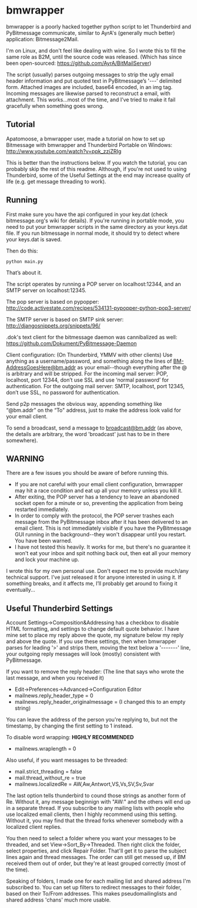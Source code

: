 bmwrapper
========

bmwrapper is a poorly hacked together python script to let Thunderbird and PyBitmessage communicate, similar to AyrA's (generally much better) application: ﻿Bitmessage2Mail.

I'm on Linux, and don't feel like dealing with wine. So I wrote this to fill the same role as B2M, until the source code was released. (Which has since been open-sourced: https://github.com/AyrA/BitMailServer)

The script (usually) parses outgoing messages to strip the ugly email header information and put quoted text in PyBitmessage’s '---’ delimited form. Attached images are included, base64 encoded, in an img tag. Incoming messages are likewise parsed to reconstruct a email, with attachment. This works...most of the time, and I’ve tried to make it fail gracefully when something goes wrong.

Tutorial
--------

Apatomoose, a bmwrapper user, made a tutorial on how to set up Bitmessage with bmwrapper and Thunderbird Portable on Windows: http://www.youtube.com/watch?v=ppk_zzjZRIg

This is better than the instructions below. If you watch the tutorial, you can probably skip the rest of this readme. Although, if you're not used to using Thunderbird, some of the Useful Settings at the end may increase quality of life (e.g. get message threading to work).

Running
-------

First make sure you have the api configured in your key.dat (check bitmessage.org's wiki for details). If you're running in portable mode, you need to put your bmwrapper scripts in the same directory as your keys.dat file. If you run bitmessage in normal mode, it should try to detect where your keys.dat is saved.

Then do this:

    python main.py

That’s about it.

The script operates by running a POP server on localhost:12344, and an SMTP server on localhost:12345.

The pop server is based on pypopper: http://code.activestate.com/recipes/534131-pypopper-python-pop3-server/

The SMTP server is based on SMTP sink server: http://djangosnippets.org/snippets/96/

.dok's text client for the bitmessage daemon was cannibalized as well: https://github.com/Dokument/PyBitmessage-Daemon

Client configuration: (On Thunderbird, YMMV with other clients)
Use anything as a username/password, and something along the lines of BM-AddressGoesHere@bm.addr as your email--though everything after the @ is arbitrary and will be stripped.
For the incoming mail server: POP, localhost, port 12344, don’t use SSL and use ‘normal password’ for authentication.
For the outgoing mail server: SMTP, localhost, port 12345, don’t use SSL, no password for authentication.

Send p2p messages the obvious way, appending something like “@bm.addr” on the “To" address, just to make the address look valid for your email client.

To send a broadcast, send a message to broadcast@bm.addr (as above, the details are arbitrary, the word 'broadcast' just has to be in there somewhere).

WARNING
-------

There are a few issues you should be aware of before running this.

- If you are not careful with your email client configuration, bmwrapper may hit a race condition and eat up all your memory unless you kill it.
- After exiting, the POP server has a tendency to leave an abandoned socket open for a minute or so, preventing the application from being restarted immediately.
- In order to comply with the protocol, the POP server trashes each message from the PyBitmessage inbox after it has been delivered to an email client. This is not immediately visible if you have the PyBitmessage GUI running in the background--they won't disappear until you restart. You have been warned.
- I have not tested this heavily. It works for me, but there's no guarantee it won't eat your inbox and spit nothing back out, then eat all your memory and lock your machine up.

I wrote this for my own personal use. Don't expect me to provide much/any technical support. I've just released it for anyone interested in using it. If something breaks, and it affects me, I’ll probably get around to fixing it eventually...

Useful Thunderbird Settings
--------------------------

Account Settings->Composition&Addressing has a checkbox to disable HTML formatting, and settings to change default quote behavior. I have mine set to place my reply above the quote, my signature below my reply and above the quote. If you use these settings, then when bmwrapper parses for leading '>' and strips them, moving the text below a '-------' line, your outgoing reply messages will look (mostly) consistent with PyBitmessage.

If you want to remove the reply header: (The line that says who wrote the last message, and when you received it)
- Edit->Preferences->Advanced->Configuration Editor
- mailnews.reply_header_type = 0
- mailnews.reply_header_originalmessage = (I changed this to an empty string)
    
You can leave the address of the person you're replying to, but not the timestamp, by changing the first setting to 1 instead.

To disable word wrapping: **HIGHLY RECOMMENDED**
- mailnews.wraplength = 0

Also useful, if you want messages to be threaded:
- mail.strict_threading = false
- mail.thread_without_re = true
- mailnews.localizedRe = AW,Aw,Antwort,VS,Vs,SV,Sv,Svar

The last option tells thunderbird to cound those strings as another form of Re. Without it, any message beginnign with "AW:" and the others will end up in a separate thread. If you subscribe to any mailing lists with people who use localized email clients, then I highly recommend using this setting. Without it, you may find that the thread forks whenever somebody with a localized client replies.

You then need to select a folder where you want your messages to be threaded, and set View->Sort_By->Threaded. Then right click the folder, select properties, and click Repair Folder. That'll get it to parse the subject lines again and thread messages. The order can still get messed up, if BM received them out of order, but they're at least grouped correctly (most of the time).

Speaking of folders, I made one for each mailing list and shared address I'm subscribed to. You can set up filters to redirect messages to their folder, based on their To/From addresses. This makes pseudomailinglists and shared address 'chans' much more usable.
